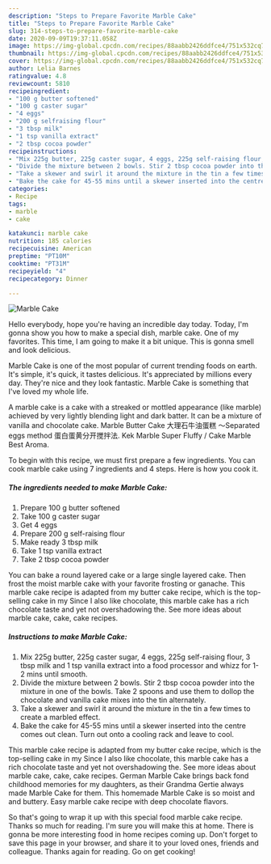 ```yaml
---
description: "Steps to Prepare Favorite Marble Cake"
title: "Steps to Prepare Favorite Marble Cake"
slug: 314-steps-to-prepare-favorite-marble-cake
date: 2020-09-09T19:37:11.058Z
image: https://img-global.cpcdn.com/recipes/88aabb2426ddfce4/751x532cq70/marble-cake-recipe-main-photo.jpg
thumbnail: https://img-global.cpcdn.com/recipes/88aabb2426ddfce4/751x532cq70/marble-cake-recipe-main-photo.jpg
cover: https://img-global.cpcdn.com/recipes/88aabb2426ddfce4/751x532cq70/marble-cake-recipe-main-photo.jpg
author: Lelia Barnes
ratingvalue: 4.8
reviewcount: 5810
recipeingredient:
- "100 g butter softened"
- "100 g caster sugar"
- "4 eggs"
- "200 g selfraising flour"
- "3 tbsp milk"
- "1 tsp vanilla extract"
- "2 tbsp cocoa powder"
recipeinstructions:
- "Mix 225g butter, 225g caster sugar, 4 eggs, 225g self-raising flour, 3 tbsp milk and 1 tsp vanilla extract into a food processor and whizz for 1-2 mins until smooth."
- "Divide the mixture between 2 bowls. Stir 2 tbsp cocoa powder into the mixture in one of the bowls. Take 2 spoons and use them to dollop the chocolate and vanilla cake mixes into the tin alternately."
- "Take a skewer and swirl it around the mixture in the tin a few times to create a marbled effect."
- "Bake the cake for 45-55 mins until a skewer inserted into the centre comes out clean. Turn out onto a cooling rack and leave to cool."
categories:
- Recipe
tags:
- marble
- cake

katakunci: marble cake 
nutrition: 185 calories
recipecuisine: American
preptime: "PT10M"
cooktime: "PT31M"
recipeyield: "4"
recipecategory: Dinner

---
```



![Marble Cake](https://img-global.cpcdn.com/recipes/88aabb2426ddfce4/751x532cq70/marble-cake-recipe-main-photo.jpg)

Hello everybody, hope you're having an incredible day today. Today, I'm gonna show you how to make a special dish, marble cake. One of my favorites. This time, I am going to make it a bit unique. This is gonna smell and look delicious.

Marble Cake is one of the most popular of current trending foods on earth. It's simple, it's quick, it tastes delicious. It's appreciated by millions every day. They're nice and they look fantastic. Marble Cake is something that I've loved my whole life.

A marble cake is a cake with a streaked or mottled appearance (like marble) achieved by very lightly blending light and dark batter. It can be a mixture of vanilla and chocolate cake. Marble Butter Cake 大理石牛油蛋糕 ～Separated eggs method 蛋白蛋黄分开搅拌法. Kek Marble Super Fluffy / Cake Marble Best Aroma.


To begin with this recipe, we must first prepare a few ingredients. You can cook marble cake using 7 ingredients and 4 steps. Here is how you cook it.

<!--inarticleads1-->

##### The ingredients needed to make Marble Cake:

1. Prepare 100 g butter softened
1. Take 100 g caster sugar
1. Get 4 eggs
1. Prepare 200 g self-raising flour
1. Make ready 3 tbsp milk
1. Take 1 tsp vanilla extract
1. Take 2 tbsp cocoa powder


You can bake a round layered cake or a large single layered cake. Then frost the moist marble cake with your favorite frosting or ganache. This marble cake recipe is adapted from my butter cake recipe, which is the top-selling cake in my Since I also like chocolate, this marble cake has a rich chocolate taste and yet not overshadowing the. See more ideas about marble cake, cake, cake recipes. 

<!--inarticleads2-->

##### Instructions to make Marble Cake:

1. Mix 225g butter, 225g caster sugar, 4 eggs, 225g self-raising flour, 3 tbsp milk and 1 tsp vanilla extract into a food processor and whizz for 1-2 mins until smooth.
1. Divide the mixture between 2 bowls. Stir 2 tbsp cocoa powder into the mixture in one of the bowls. Take 2 spoons and use them to dollop the chocolate and vanilla cake mixes into the tin alternately.
1. Take a skewer and swirl it around the mixture in the tin a few times to create a marbled effect.
1. Bake the cake for 45-55 mins until a skewer inserted into the centre comes out clean. Turn out onto a cooling rack and leave to cool.


This marble cake recipe is adapted from my butter cake recipe, which is the top-selling cake in my Since I also like chocolate, this marble cake has a rich chocolate taste and yet not overshadowing the. See more ideas about marble cake, cake, cake recipes. German Marble Cake brings back fond childhood memories for my daughters, as their Grandma Gertie always made Marble Cake for them. This homemade Marble Cake is so moist and and buttery. Easy marble cake recipe with deep chocolate flavors. 

So that's going to wrap it up with this special food marble cake recipe. Thanks so much for reading. I'm sure you will make this at home. There is gonna be more interesting food in home recipes coming up. Don't forget to save this page in your browser, and share it to your loved ones, friends and colleague. Thanks again for reading. Go on get cooking!
